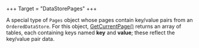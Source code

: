 +++
Target = "DataStorePages"
+++

A special type of `Pages` object whose pages contain key/value pairs from an `OrderedDataStore`. For this object, [GetCurrentPage()](https://developer.roblox.com/api-reference/function/Pages/GetCurrentPage) returns an array of tables, each containing keys named **key** and **value**; these reflect the key/value pair data.